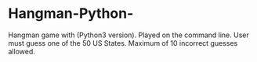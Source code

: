 # Hangman-Python-
Hangman game with (Python3 version). Played on the command line. User must guess one of the 50 US States. Maximum of 10 incorrect guesses allowed.
